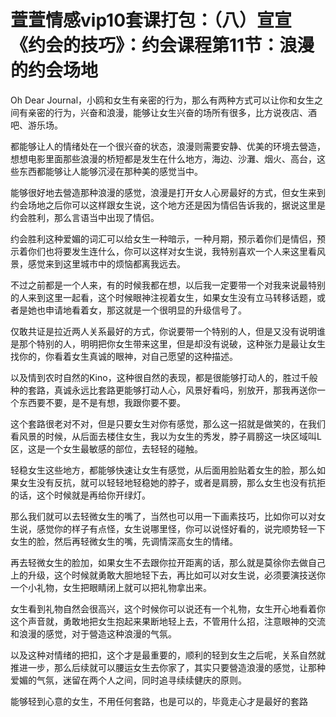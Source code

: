# 萱萱情感vip10套课打包：（八）宣宣《约会的技巧》：约会课程第11节：浪漫的约会场地

Oh Dear Journal，小鸥和女生有亲密的行为，那么有两种方式可以让你和女生之间有亲密的行为，兴奋和浪漫，能够让女生兴奋的场所有很多，比方说夜店、酒吧、游乐场。

都能够让人的情绪处在一个很兴奋的状态，浪漫则需要安静、优美的环境去營造，想想电影里面那些浪漫的桥短都是发生在什么地方，海边、沙灘、烟火、高台，这些东西都能够让人能够沉浸在那种美的感觉当中。

能够很好地去營造那种浪漫的感觉，浪漫是打开女人心房最好的方式，但女生来到约会场地之后你可以这样跟女生说，这个地方还是因为情侣告诉我的，据说这里是约会胜利，那么言语当中出现了情侣。

约会胜利这种爱媚的词汇可以给女生一种暗示，一种月期，预示着你们是情侣，预示着你们也将要发生连什么，你可以这样对女生说，我特别喜欢一个人来这里看风景，感觉来到这里城市中的烦恼都离我远去。

不过之前都是一个人来，有的时候我都在想，以后我一定要带一个对我来说最特别的人来到这里一起看，这个时候眼神注视着女生，如果女生没有立马转移话题，或者是她也申请地看着女，那这就是一个很明显的升级信号了。

仅敢共证是拉近两人关系最好的方式，你说要带一个特别的人，但是又没有说明谁是那个特别的人，明明把你女生带来这里，但是却没有说破，这种张力是最让女生找你的，你看着女生真诚的眼神，对自己愿望的这种描述。

以及情到农时自然的Kino，这种很自然的表现，都是很能够打动人的，胜过千般种的套路，真诚永远比套路更能够打动人心，风景好看吗，别放开，那我再送你一个东西要不要，是不是有想，我跟你要不要。

这个套路很老对不对，但是只要女生对你有感觉，那么这一招就是做笑的，在我们看风景的时候，从后面去楼住女生，我以为女生的秀发，脖子肩膀这一块区域叫L区，这是一个女生最敏感的部位，去轻轻的碰触。

轻稳女生这些地方，都能够快速让女生有感觉，从后面用脸贴着女生的脸，那么如果女生没有反抗，就可以轻轻地轻稳她的脖子，或者是肩膀，那么女生也没有抗拒的话，这个时候就是再给你开绿灯。

那么我们就可以去轻微女生的嘴了，当然也可以用一下画素技巧，比如你可以对女生说，感觉你的样子有点怪，女生说哪里怪，你可以说怪好看的，说完顺势轻一下女生的脸，然后再轻微女生的嘴，先调情深高女生的情绪。

再去轻微女生的脸加，如果女生不去跟你拉开距离的话，那么就是莫徐你去做自己上的升级，这个时候就勇敢大胆地轻下去，再比如可以对女生说，必须要演技送你一个小礼物，女生把眼睛闭上就可以把礼物拿出来。

女生看到礼物自然会很高兴，这个时候你可以说还有一个礼物，女生开心地看着你这个声音就，勇敢地把女生抱起来果断地轻上去，不管用什么招，注意眼神的交流和浪漫的感觉，对于營造这种浪漫的气氛。

以及这种对情绪的把扣，这个才是最重要的，顺利的轻到女生之后呢，关系自然就推进一步，那么后续就可以腰运女生去你家了，其实只要營造浪漫的感觉，让那种爱媚的气氛，迷留在两个人之间，同时追寻续续健庆的原则。

能够轻到心意的女生，不用任何套路，也是可以的，毕竟走心才是最好的套路